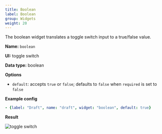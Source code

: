 ```yaml
---
title: Boolean
label: Boolean
group: Widgets
weight: 20
---
```


The boolean widget translates a toggle switch input to a true/false value.

**Name:** `boolean`

**UI:** toggle switch

**Data type:** boolean

**Options**

- `default`: accepts `true` or `false`; defaults to `false` when `required` is set to `false`

**Example config**

```yaml
- {label: "Draft", name: "draft", widget: "boolean", default: true}
```

**Result**

![toggle switch](/img/widget-boolean.png)
